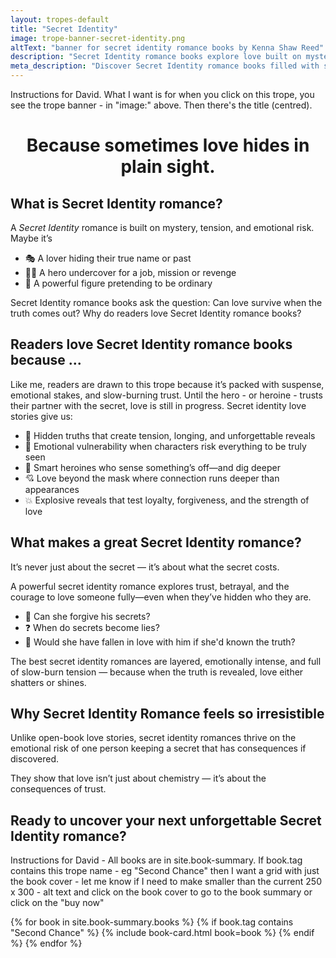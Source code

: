 ```yaml
---
layout: tropes-default
title: "Secret Identity"
image: trope-banner-secret-identity.png
altText: "banner for secret identity romance books by Kenna Shaw Reed"
description: "Secret Identity romance books explore love built on mystery, hidden truths, and emotional risk. When the truth comes out, will love survive?"
meta_description: "Discover Secret Identity romance books filled with suspense, emotional tension, and unforgettable reveals. Perfect for readers who crave love beyond the mask."
---
```


Instructions for David. What I want is for when you click on this trope, you see the trope banner - in "image:" above. Then there's the title (centred). 

<div style="text-align:center;"> <h1><strong>Because sometimes love hides in plain sight.</strong></h1> </div>

## What is Secret Identity romance?

A _Secret Identity_ romance is built on mystery, tension, and emotional risk. Maybe it’s
- 🎭 A lover hiding their true name or past  
- 🕵️‍♂️ A hero undercover for a job, mission or revenge  
- 💼 A powerful figure pretending to be ordinary

Secret Identity romance books ask the question: Can love survive when the truth comes out?
Why do readers love Secret Identity romance books?

## Readers love Secret Identity romance books because ...

Like me, readers are drawn to this trope because it’s packed with suspense, emotional stakes, and slow-burning trust. Until the hero - or heroine - trusts their partner with the secret, love is still in progress. Secret identity love stories give us:

- 🫣 Hidden truths that create tension, longing, and unforgettable reveals  
- 🔐 Emotional vulnerability when characters risk everything to be truly seen  
- 🧠 Smart heroines who sense something’s off—and dig deeper  
- 💘 Love beyond the mask where connection runs deeper than appearances  
- 💥 Explosive reveals that test loyalty, forgiveness, and the strength of love

## What makes a great Secret Identity romance?

It’s never just about the secret — it’s about what the secret costs.

A powerful secret identity romance explores trust, betrayal, and the courage to love someone fully—even when they’ve hidden who they are.

- 🤫 Can she forgive his secrets?  
- ❓ When do secrets become lies?  
- 🧠 Would she have fallen in love with him if she'd known the truth?  

The best secret identity romances are layered, emotionally intense, and full of slow-burn tension — because when the truth is revealed, love either shatters or shines.

## Why Secret Identity Romance feels so irresistible

Unlike open-book love stories, secret identity romances thrive on the emotional risk of one person keeping a secret that has consequences if discovered.

They show that love isn’t just about chemistry — it’s about the consequences of trust.

## Ready to uncover your next unforgettable Secret Identity romance?


Instructions for David - All books are in site.book-summary. If book.tag contains this trope name - eg "Second Chance" then I want a grid with just the book cover - let me know if I need to make smaller than the current 250 x 300 - alt text and click on the book cover to go to the book summary or click on the "buy now" 

<div class="book-grid">
  {% for book in site.book-summary.books %}
    {% if book.tag contains "Second Chance" %}
      {% include book-card.html book=book %}
    {% endif %}
  {% endfor %}
</div>